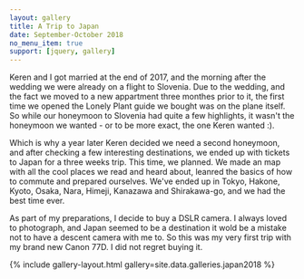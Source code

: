 ```yaml
---
layout: gallery
title: A Trip to Japan
date: September-October 2018
no_menu_item: true 
support: [jquery, gallery]
---
```


Keren and I got married at the end of 2017, and the morning after the wedding we were already on a flight to Slovenia. Due to the wedding, and the fact we moved to a new appartment three monthes prior to it, the first time we opened the Lonely Plant guide we bought was on the plane itself. So while our honeymoon to Slovenia had quite a few highlights, it wasn't the honeymoon we wanted - or to be more exact, the one Keren wanted :).

Which is why a year later Keren decided we need a second honeymoon, and after checking a few interesting destinations, we ended up with tickets to Japan for a three weeks trip. This time, we planned. We made an map with all the cool places we read and heard about, leanred the basics of how to commute and prepared ourselves. We've ended up in Tokyo, Hakone, Kyoto, Osaka, Nara, Himeji, Kanazawa and Shirakawa-go, and we had the best time ever.

As part of my preparations, I decide to buy a DSLR camera. I always loved to photograph, and Japan seemed to be a destination it wold be a mistake not to have a descent camera with me to. So this was my very first trip with my brand new Canon 77D. I did not regret buying it.

{% include gallery-layout.html gallery=site.data.galleries.japan2018 %}
